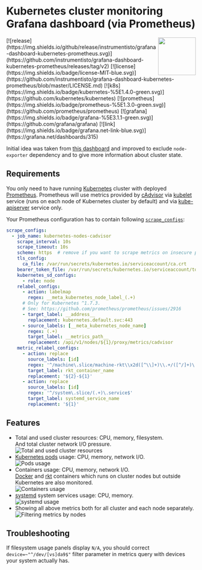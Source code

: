 Kubernetes cluster monitoring Grafana dashboard (via Prometheus)
================================================================

<img align="right" width="100" src="https://raw.githubusercontent.com/instrumentisto/grafana-dashboard-kubernetes-prometheus/master/logo.png">
[![release](https://img.shields.io/github/release/instrumentisto/grafana-dashboard-kubernetes-prometheus.svg)](https://github.com/instrumentisto/grafana-dashboard-kubernetes-prometheus/releases/tag/v2)
[![license](https://img.shields.io/badge/license-MIT-blue.svg)](https://github.com/instrumentisto/grafana-dashboard-kubernetes-prometheus/blob/master/LICENSE.md)
[![k8s](https://img.shields.io/badge/kubernetes-%5E1.4.0-green.svg)](https://github.com/kubernetes/kubernetes)
[![prometheus](https://img.shields.io/badge/prometheus-%5E1.3.0-green.svg)](https://github.com/prometheus/prometheus)
[![grafana](https://img.shields.io/badge/grafana-%5E3.1.1-green.svg)](https://github.com/grafana/grafana)
[![link](https://img.shields.io/badge/grafana.net-link-blue.svg)](https://grafana.net/dashboards/315)


Initial idea was taken from [this dashboard](https://grafana.net/dashboards/162) and improved to exclude `node-exporter` dependency and to give more information about cluster state.



## Requirements

You only need to have running [Kubernetes](http://kubernetes.io) cluster with deployed [Prometheus](https://prometheus.io).
Prometheus will use metrics provided by [cAdvisor](https://github.com/google/cadvisor) via [kubelet](http://kubernetes.io/docs/admin/kubelet) service (runs on each node of Kubernetes cluster by default) and via 
[kube-apiserver](http://kubernetes.io/docs/admin/kube-apiserver) service only.

Your Prometheus configuration has to contain following [`scrape_configs`](https://prometheus.io/docs/operating/configuration/#scrape_config): 
```yaml
scrape_configs:
  - job_name: kubernetes-nodes-cadvisor
    scrape_interval: 10s
    scrape_timeout: 10s
    scheme: https  # remove if you want to scrape metrics on insecure port
    tls_config:
      ca_file: /var/run/secrets/kubernetes.io/serviceaccount/ca.crt
    bearer_token_file: /var/run/secrets/kubernetes.io/serviceaccount/token
    kubernetes_sd_configs:
      - role: node
    relabel_configs:
      - action: labelmap
        regex: __meta_kubernetes_node_label_(.+)
      # Only for Kubernetes ^1.7.3.
      # See: https://github.com/prometheus/prometheus/issues/2916
      - target_label: __address__
        replacement: kubernetes.default.svc:443
      - source_labels: [__meta_kubernetes_node_name]
        regex: (.+)
        target_label: __metrics_path__
        replacement: /api/v1/nodes/${1}/proxy/metrics/cadvisor 
    metric_relabel_configs:
      - action: replace
        source_labels: [id]
        regex: '^/machine\.slice/machine-rkt\\x2d([^\\]+)\\.+/([^/]+)\.service$'
        target_label: rkt_container_name
        replacement: '${2}-${1}'
      - action: replace
        source_labels: [id]
        regex: '^/system\.slice/(.+)\.service$'
        target_label: systemd_service_name
        replacement: '${1}'
```



## Features

- Total and used cluster resources: CPU, memory, filesystem.  
  And total cluster network I/O pressure.  
  ![Total and used cluster resources](https://raw.githubusercontent.com/instrumentisto/grafana-dashboard-kubernetes-prometheus/master/screens/total.png)
- [Kubernetes pods](http://kubernetes.io/docs/user-guide/pods) usage:
  CPU, memory, network I/O.  
  ![Pods usage](https://raw.githubusercontent.com/instrumentisto/grafana-dashboard-kubernetes-prometheus/master/screens/pods.png)
- Containers usage: CPU, memory, network I/O.  
  [Docker](https://www.docker.com) and [rkt](https://coreos.com/rkt) containers
  which runs on cluster nodes but outside Kubernetes are also monitored.  
  ![Containers usage](https://raw.githubusercontent.com/instrumentisto/grafana-dashboard-kubernetes-prometheus/master/screens/containers.png)
- [systemd](https://freedesktop.org/wiki/Software/systemd) system services
  usage: CPU, memory.  
  ![systemd usage](https://raw.githubusercontent.com/instrumentisto/grafana-dashboard-kubernetes-prometheus/master/screens/systemd.png)
- Showing all above metrics both for all cluster and each node separately.  
  ![Filtering metrics by nodes](https://raw.githubusercontent.com/instrumentisto/grafana-dashboard-kubernetes-prometheus/master/screens/by_nodes.png)



## Troubleshooting

If filesystem usage panels display `N/A`, you should correct `device=~"^/dev/[vs]da9$"` filter parameter in metrics query with devices your system actually has. 
